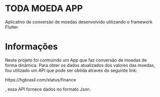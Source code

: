 # TODA MOEDA APP

<p> Aplicativo de conversão de moedas desenvolvido utilizando o framework Flutter</p>

<h1> Informações </h1>


<p> Neste projeto foi contruindo um App que faz conversão de moedas de forma dinâmica. Para obter os dados atualizados dos valores das moedas, fou utilizado um API que pode ser obtida através do seguinte link:</p> <a href= ' https://hgbrasil.com/status/finance' ></a> https://hgbrasil.com/status/finance <p>, essa API fornece dados no formato Json. </p>
 
